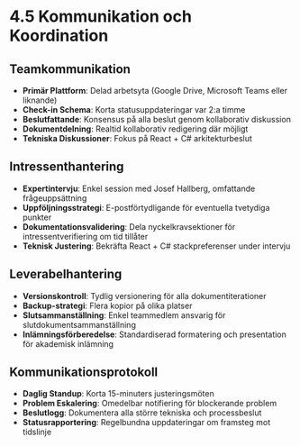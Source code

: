 # 4.5 Kommunikation och Koordination

## Teamkommunikation
- **Primär Plattform**: Delad arbetsyta (Google Drive, Microsoft Teams eller liknande)
- **Check-in Schema**: Korta statusuppdateringar var 2:a timme
- **Beslutfattande**: Konsensus på alla beslut genom kollaborativ diskussion
- **Dokumentdelning**: Realtid kollaborativ redigering där möjligt
- **Tekniska Diskussioner**: Fokus på React + C# arkitekturbeslut

## Intressenthantering  
- **Expertintervju**: Enkel session med Josef Hallberg, omfattande frågeuppsättning
- **Uppföljningsstrategi**: E-postförtydligande för eventuella tvetydiga punkter
- **Dokumentationsvalidering**: Dela nyckelkravsektioner för intressentverifiering om tid tillåter
- **Teknisk Justering**: Bekräfta React + C# stackpreferenser under intervju

## Leverabelhantering
- **Versionskontroll**: Tydlig versionering för alla dokumentiterationer
- **Backup-strategi**: Flera kopior på olika platser
- **Slutsammanställning**: Enkel teammedlem ansvarig för slutdokumentsammanställning
- **Inlämningsförberedelse**: Standardiserad formatering och presentation för akademisk inlämning

## Kommunikationsprotokoll
- **Daglig Standup**: Korta 15-minuters justeringsmöten
- **Problem Eskalering**: Omedelbar notifiering för blockerande problem
- **Beslutlogg**: Dokumentera alla större tekniska och processbeslut
- **Statusrapportering**: Regelbundna uppdateringar om framsteg mot tidslinje
